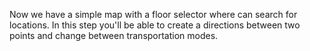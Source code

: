 Now we have a simple map with a floor selector where can search for locations. In this step you'll be able to create a directions between two points and change between transportation modes.
